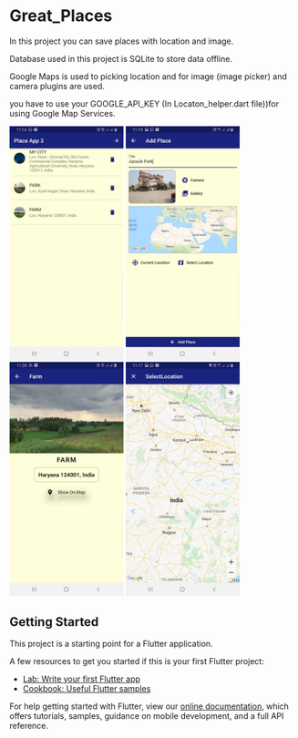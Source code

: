 # Great_Places

In this project you can save places with location and image.

Database used in this project is SQLite to store data offline.

Google Maps is used to picking location and for image (image picker) and camera plugins are used.

you have to use your GOOGLE_API_KEY (In Locaton_helper.dart file))for using Google Map Services.


  

<img src="Screenshot/WhatsApp%20Image%202020-12-03%20at%2011.19.36%20(2).jpeg" width=200>  <img src="https://raw.githubusercontent.com/agrkamal/fluter_save_places/master/Screenshot/WhatsApp%20Image%202020-12-03%20at%2011.19.36.jpeg" width=200>    <img src="Screenshot/WhatsApp%20Image%202020-12-03%20at%2011.31.09.jpeg" width=200>     <img src="Screenshot/WhatsApp%20Image%202020-12-03%20at%2011.19.36%20(1).jpeg" width=200>

## Getting Started

This project is a starting point for a Flutter application.

A few resources to get you started if this is your first Flutter project:

- [Lab: Write your first Flutter app](https://flutter.dev/docs/get-started/codelab)
- [Cookbook: Useful Flutter samples](https://flutter.dev/docs/cookbook)

For help getting started with Flutter, view our
[online documentation](https://flutter.dev/docs), which offers tutorials,
samples, guidance on mobile development, and a full API reference.
